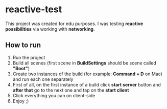 # reactive-test
This project was created for edu purposes. I was testing **reactive possibilities** via working with **networking**.
## How to run
1. Run the project
2. Build all scenes (first scene in **BuildSettings** should be scene called **"Boot"**)
3. Сreate two instances of the build (for example: **Command + D** on Mac) and run each one separately
4. First of all, on the first instance of a build click **start server** button and **after that** go to the next one and tap on the **start client**
5. Click everything you can on client-side
6. Enjoy ;)
